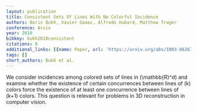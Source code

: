 ```yaml
---
layout: publication
title: Consistent Sets Of Lines With No Colorful Incidence
authors: Boris Bukh, Xavier Goaoc, Alfredo Hubard, Matthew Trager
conference: Arxiv
year: 2018
bibkey: bukh2018consistent
citations: 0
additional_links: [{name: Paper, url: 'https://arxiv.org/abs/1803.06267'}]
tags: []
short_authors: Bukh et al.
---
```

We consider incidences among colored sets of lines in \(\mathbb\{R\}^d\) and
examine whether the existence of certain concurrences between lines of \(k\)
colors force the existence of at least one concurrence between lines of \(k+1\)
colors. This question is relevant for problems in 3D reconstruction in computer
vision.